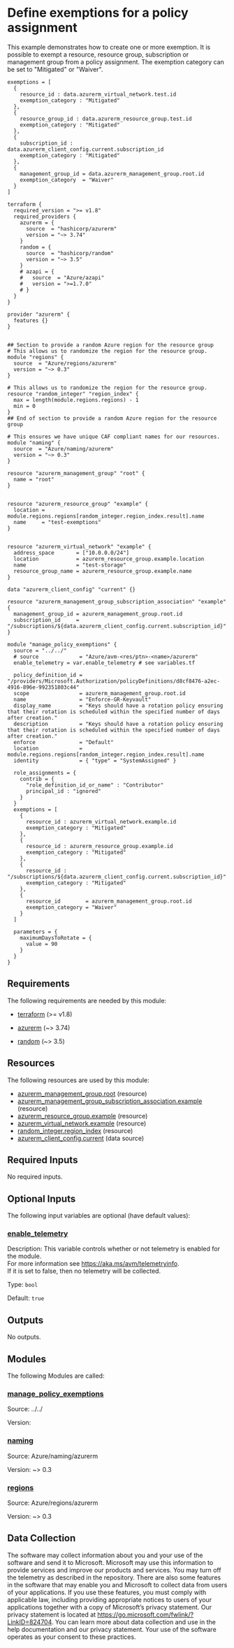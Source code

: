 <!-- BEGIN_TF_DOCS -->
# Define exemptions for a policy assignment

This example demonstrates how to create one or more exemption. It is possible to exempt a resource, resource group, subscription or management group from a policy assignment. The exemption category can be set to "Mitigated" or "Waiver".

```hcl
exemptions = [
  {
    resource_id : data.azurerm_virtual_network.test.id
    exemption_category : "Mitigated"
  },
  {
    resource_group_id : data.azurerm_resource_group.test.id
    exemption_category : "Mitigated"
  },
  {
    subscription_id : data.azurerm_client_config.current.subscription_id
    exemption_category : "Mitigated"
  },
  {
    management_group_id = data.azurerm_management_group.root.id
    exemption_category  = "Waiver"
  }
]

```

```hcl
terraform {
  required_version = ">= v1.8"
  required_providers {
    azurerm = {
      source  = "hashicorp/azurerm"
      version = "~> 3.74"
    }
    random = {
      source  = "hashicorp/random"
      version = "~> 3.5"
    }
    # azapi = {
    #   source  = "Azure/azapi"
    #   version = ">=1.7.0"
    # }
  }
}

provider "azurerm" {
  features {}
}


## Section to provide a random Azure region for the resource group
# This allows us to randomize the region for the resource group.
module "regions" {
  source  = "Azure/regions/azurerm"
  version = "~> 0.3"
}

# This allows us to randomize the region for the resource group.
resource "random_integer" "region_index" {
  max = length(module.regions.regions) - 1
  min = 0
}
## End of section to provide a random Azure region for the resource group

# This ensures we have unique CAF compliant names for our resources.
module "naming" {
  source  = "Azure/naming/azurerm"
  version = "~> 0.3"
}

resource "azurerm_management_group" "root" {
  name = "root"
}


resource "azurerm_resource_group" "example" {
  location = module.regions.regions[random_integer.region_index.result].name
  name     = "test-exemptions"
}


resource "azurerm_virtual_network" "example" {
  address_space       = ["10.0.0.0/24"]
  location            = azurerm_resource_group.example.location
  name                = "test-storage"
  resource_group_name = azurerm_resource_group.example.name
}

data "azurerm_client_config" "current" {}

resource "azurerm_management_group_subscription_association" "example" {
  management_group_id = azurerm_management_group.root.id
  subscription_id     = "/subscriptions/${data.azurerm_client_config.current.subscription_id}"
}

module "manage_policy_exemptions" {
  source = "../../"
  # source             = "Azure/avm-<res/ptn>-<name>/azurerm"
  enable_telemetry = var.enable_telemetry # see variables.tf

  policy_definition_id = "/providers/Microsoft.Authorization/policyDefinitions/d8cf8476-a2ec-4916-896e-992351803c44"
  scope                = azurerm_management_group.root.id
  name                 = "Enforce-GR-Keyvault"
  display_name         = "Keys should have a rotation policy ensuring that their rotation is scheduled within the specified number of days after creation."
  description          = "Keys should have a rotation policy ensuring that their rotation is scheduled within the specified number of days after creation."
  enforce              = "Default"
  location             = module.regions.regions[random_integer.region_index.result].name
  identity             = { "type" = "SystemAssigned" }

  role_assignments = {
    contrib = {
      "role_definition_id_or_name" : "Contributor"
      principal_id : "ignored"
    }
  }
  exemptions = [
    {
      resource_id : azurerm_virtual_network.example.id
      exemption_category : "Mitigated"
    },
    {
      resource_id : azurerm_resource_group.example.id
      exemption_category : "Mitigated"
    },
    {
      resource_id : "/subscriptions/${data.azurerm_client_config.current.subscription_id}"
      exemption_category : "Mitigated"
    },
    {
      resource_id        = azurerm_management_group.root.id
      exemption_category = "Waiver"
    }
  ]

  parameters = {
    maximumDaysToRotate = {
      value = 90
    }
  }
}
```

<!-- markdownlint-disable MD033 -->
## Requirements

The following requirements are needed by this module:

- <a name="requirement_terraform"></a> [terraform](#requirement\_terraform) (>= v1.8)

- <a name="requirement_azurerm"></a> [azurerm](#requirement\_azurerm) (~> 3.74)

- <a name="requirement_random"></a> [random](#requirement\_random) (~> 3.5)

## Resources

The following resources are used by this module:

- [azurerm_management_group.root](https://registry.terraform.io/providers/hashicorp/azurerm/latest/docs/resources/management_group) (resource)
- [azurerm_management_group_subscription_association.example](https://registry.terraform.io/providers/hashicorp/azurerm/latest/docs/resources/management_group_subscription_association) (resource)
- [azurerm_resource_group.example](https://registry.terraform.io/providers/hashicorp/azurerm/latest/docs/resources/resource_group) (resource)
- [azurerm_virtual_network.example](https://registry.terraform.io/providers/hashicorp/azurerm/latest/docs/resources/virtual_network) (resource)
- [random_integer.region_index](https://registry.terraform.io/providers/hashicorp/random/latest/docs/resources/integer) (resource)
- [azurerm_client_config.current](https://registry.terraform.io/providers/hashicorp/azurerm/latest/docs/data-sources/client_config) (data source)

<!-- markdownlint-disable MD013 -->
## Required Inputs

No required inputs.

## Optional Inputs

The following input variables are optional (have default values):

### <a name="input_enable_telemetry"></a> [enable\_telemetry](#input\_enable\_telemetry)

Description: This variable controls whether or not telemetry is enabled for the module.  
For more information see <https://aka.ms/avm/telemetryinfo>.  
If it is set to false, then no telemetry will be collected.

Type: `bool`

Default: `true`

## Outputs

No outputs.

## Modules

The following Modules are called:

### <a name="module_manage_policy_exemptions"></a> [manage\_policy\_exemptions](#module\_manage\_policy\_exemptions)

Source: ../../

Version:

### <a name="module_naming"></a> [naming](#module\_naming)

Source: Azure/naming/azurerm

Version: ~> 0.3

### <a name="module_regions"></a> [regions](#module\_regions)

Source: Azure/regions/azurerm

Version: ~> 0.3

<!-- markdownlint-disable-next-line MD041 -->
## Data Collection

The software may collect information about you and your use of the software and send it to Microsoft. Microsoft may use this information to provide services and improve our products and services. You may turn off the telemetry as described in the repository. There are also some features in the software that may enable you and Microsoft to collect data from users of your applications. If you use these features, you must comply with applicable law, including providing appropriate notices to users of your applications together with a copy of Microsoft’s privacy statement. Our privacy statement is located at <https://go.microsoft.com/fwlink/?LinkID=824704>. You can learn more about data collection and use in the help documentation and our privacy statement. Your use of the software operates as your consent to these practices.
<!-- END_TF_DOCS -->